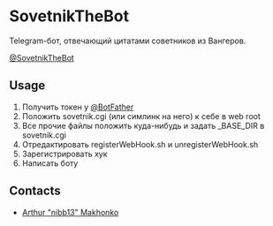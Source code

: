# SovetnikTheBot
Telegram-бот, отвечающий цитатами советников из Вангеров.

[@SovetnikTheBot](https://t.me/SovetnikTheBot)

## Usage

1. Получить токен у [@BotFather](https://t.me/BotFather)
2. Положить sovetnik.cgi (или симлинк на него) к себе в web root
3. Все прочие файлы положить куда-нибудь и задать _BASE_DIR в sovetnik.cgi
4. Отредактировать registerWebHook.sh и unregisterWebHook.sh
5. Зарегистрировать хук
6. Написать боту

## Contacts

* [Arthur "nibb13" Makhonko](mailto:nibble@list.ru)

